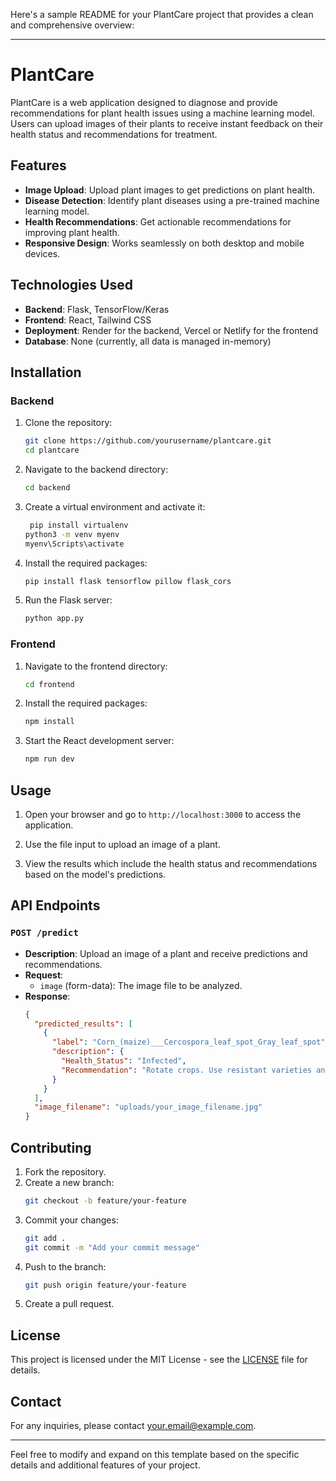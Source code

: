 Here's a sample README for your PlantCare project that provides a clean and comprehensive overview:

---

# PlantCare

PlantCare is a web application designed to diagnose and provide recommendations for plant health issues using a machine learning model. Users can upload images of their plants to receive instant feedback on their health status and recommendations for treatment.

## Features

- **Image Upload**: Upload plant images to get predictions on plant health.
- **Disease Detection**: Identify plant diseases using a pre-trained machine learning model.
- **Health Recommendations**: Get actionable recommendations for improving plant health.
- **Responsive Design**: Works seamlessly on both desktop and mobile devices.

## Technologies Used

- **Backend**: Flask, TensorFlow/Keras
- **Frontend**: React, Tailwind CSS
- **Deployment**: Render for the backend, Vercel or Netlify for the frontend
- **Database**: None (currently, all data is managed in-memory)

## Installation

### Backend

1. Clone the repository:
   ```bash
   git clone https://github.com/yourusername/plantcare.git
   cd plantcare
   ```

2. Navigate to the backend directory:
   ```bash
   cd backend
   ```

3. Create a virtual environment and activate it:
   ```bash
    pip install virtualenv
   python3 -m venv myenv
   myenv\Scripts\activate
   ```

4. Install the required packages:
   ```bash
   pip install flask tensorflow pillow flask_cors
   ```

5. Run the Flask server:
   ```bash
   python app.py
   ```

### Frontend

1. Navigate to the frontend directory:
   ```bash
   cd frontend
   ```

2. Install the required packages:
   ```bash
   npm install
   ```

3. Start the React development server:
   ```bash
   npm run dev
   ```

## Usage

1. Open your browser and go to `http://localhost:3000` to access the application.

2. Use the file input to upload an image of a plant.

3. View the results which include the health status and recommendations based on the model's predictions.

## API Endpoints

### `POST /predict`

- **Description**: Upload an image of a plant and receive predictions and recommendations.
- **Request**: 
  - `image` (form-data): The image file to be analyzed.
- **Response**:
  ```json
  {
    "predicted_results": [
      {
        "label": "Corn_(maize)___Cercospora_leaf_spot_Gray_leaf_spot",
        "description": {
          "Health_Status": "Infected",
          "Recommendation": "Rotate crops. Use resistant varieties and apply fungicides."
        }
      }
    ],
    "image_filename": "uploads/your_image_filename.jpg"
  }
  ```

## Contributing

1. Fork the repository.
2. Create a new branch:
   ```bash
   git checkout -b feature/your-feature
   ```
3. Commit your changes:
   ```bash
   git add .
   git commit -m "Add your commit message"
   ```
4. Push to the branch:
   ```bash
   git push origin feature/your-feature
   ```
5. Create a pull request.

## License

This project is licensed under the MIT License - see the [LICENSE](LICENSE) file for details.

## Contact

For any inquiries, please contact [your.email@example.com](mailto:your.email@example.com).

---

Feel free to modify and expand on this template based on the specific details and additional features of your project.